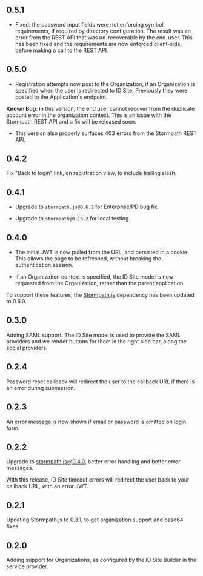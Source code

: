 ## 0.5.1

* Fixed: the password input fields were not enforcing symbol requirements, if
required by directory configuration.  The result was an error from the REST API
that was un-recoverable by the end-user.  This has been fixed and the
requirements are now enforced client-side, before making a call to the REST API.

## 0.5.0

* Registration attempts now post to the Organization, if an Organization is
specified when the user is redirected to ID Site.  Previously they were posted
to the Application's endpoint.

 **Known Bug**: In this version, the end user cannot recover from the duplicate
 account error in the organization context.  This is an issue with the Stormpath
 REST API and a fix will be released soon.

* This version also properly surfaces 403 errors from the Stormpath REST API.

## 0.4.2

Fix "Back to login" link, on registration view, to include trailing slash.

## 0.4.1

* Upgrade to `stormpath.js@0.6.2` for Enterprise/PD bug fix.

* Upgrade to `stormpath@0.18.2` for local testing.

## 0.4.0

* The initial JWT is now pulled from the URL, and persisted in a cookie.  This
allows the page to be refreshed, without breaking the authentication session.

* If an Organization context is specified, the ID Site model is now requested
from the Organization, rather than the parent application.

To support these features, the [Stormpath.js][] dependency has been updated to
0.6.0.

## 0.3.0

Adding SAML support. The ID Site model is used to provide the SAML providers and
we render buttons for them in the right side bar, along the social providers.

## 0.2.4

Password reset callback will redirect the user to the callback URL if there is
an error during submission.

## 0.2.3

An error message is now shown if email or password is omitted on login form.

## 0.2.2

Upgrade to stormpath.js@0.4.0, better error handling and better error messages.

With this release, ID Site timeout errors will redirect the user back to your
callback URL, with an error JWT.

## 0.2.1

Updating Stormpath.js to 0.3.1, to get organization support and base64 fixes.

## 0.2.0

Adding support for Organizations, as configured by the ID Site Builder in the
service provider.

[Stormpath.js]: https://github.com/stormpath/stormpath.js
